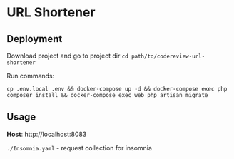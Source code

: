 # URL Shortener
## Deployment

Download project and go to project dir `cd path/to/codereview-url-shortener`

Run commands:

`cp .env.local .env && docker-compose up -d && docker-compose exec php composer install && docker-compose exec web php artisan migrate`

## Usage

**Host**: http://localhost:8083

`./Insomnia.yaml` - request collection for insomnia
